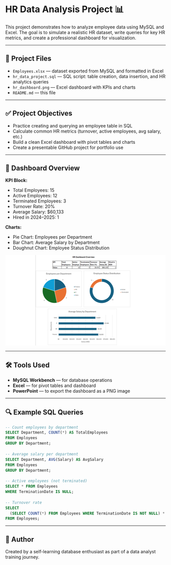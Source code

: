 
# HR Data Analysis Project 📊

This project demonstrates how to analyze employee data using MySQL and Excel. The goal is to simulate a realistic HR dataset, write queries for key HR metrics, and create a professional dashboard for visualization.

---

## 📁 Project Files

- `Employees.xlsx` — dataset exported from MySQL and formatted in Excel
- `hr_data_project.sql` — SQL script: table creation, data insertion, and HR analytics queries
- `hr_dashboard.png` — Excel dashboard with KPIs and charts
- `README.md` — this file

---

## ✅ Project Objectives

- Practice creating and querying an employee table in SQL
- Calculate common HR metrics (turnover, active employees, avg salary, etc.)
- Build a clean Excel dashboard with pivot tables and charts
- Create a presentable GitHub project for portfolio use

---

## 🧾 Dashboard Overview

**KPI Block:**
- Total Employees: 15
- Active Employees: 12
- Terminated Employees: 3
- Turnover Rate: 20%
- Average Salary: $60,133
- Hired in 2024–2025: 1

**Charts:**
- Pie Chart: Employees per Department
- Bar Chart: Average Salary by Department
- Doughnut Chart: Employee Status Distribution

![HR Dashboard](hr_dashboard.png)

---

## 🛠 Tools Used

- **MySQL Workbench** — for database operations
- **Excel** — for pivot tables and dashboard
- **PowerPoint** — to export the dashboard as a PNG image

---

## 🔍 Example SQL Queries

```sql
-- Count employees by department
SELECT Department, COUNT(*) AS TotalEmployees
FROM Employees
GROUP BY Department;

-- Average salary per department
SELECT Department, AVG(Salary) AS AvgSalary
FROM Employees
GROUP BY Department;

-- Active employees (not terminated)
SELECT * FROM Employees
WHERE TerminationDate IS NULL;

-- Turnover rate
SELECT 
  (SELECT COUNT(*) FROM Employees WHERE TerminationDate IS NOT NULL) * 100.0 / COUNT(*) AS TurnoverRate
FROM Employees;
```

---

## 📌 Author

Created by a self-learning database enthusiast as part of a data analyst training journey.
